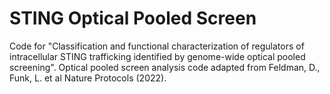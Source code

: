 # STING Optical Pooled Screen

Code for "Classification and functional characterization of regulators of intracellular STING trafficking identified by genome-wide optical pooled screening". 
Optical pooled screen analysis code adapted from Feldman, D., Funk, L. et al Nature Protocols (2022).
